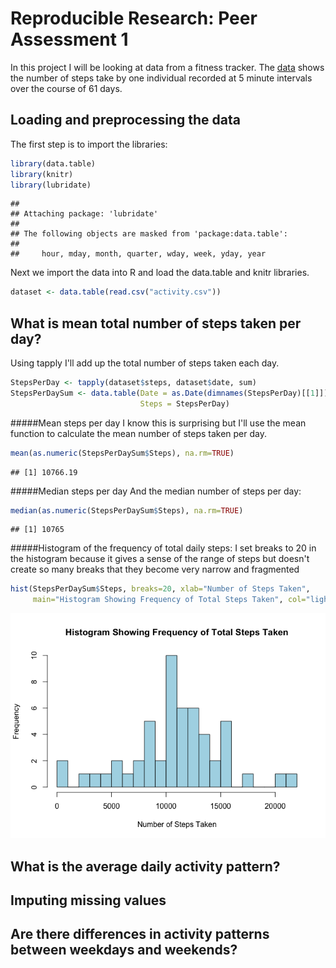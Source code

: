# Reproducible Research: Peer Assessment 1

In this project I will be looking at data from a fitness tracker. 
The [data][1] shows the number of steps take by one individual recorded at 5 minute 
intervals over the course of 61 days.

[1]: https://d396qusza40orc.cloudfront.net/repdata%2Fdata%2Factivity.zip

## Loading and preprocessing the data

The first step is to import the libraries:

```r
library(data.table)
library(knitr)
library(lubridate)
```

```
## 
## Attaching package: 'lubridate'
## 
## The following objects are masked from 'package:data.table':
## 
##     hour, mday, month, quarter, wday, week, yday, year
```

Next we import the data into R and load the data.table and knitr 
libraries.


```r
dataset <- data.table(read.csv("activity.csv"))
```

## What is mean total number of steps taken per day?
Using tapply I'll add up the total number of steps taken each day.

```r
StepsPerDay <- tapply(dataset$steps, dataset$date, sum)
StepsPerDaySum <- data.table(Date = as.Date(dimnames(StepsPerDay)[[1]]), 
                             Steps = StepsPerDay)
```


#####Mean steps per day
I know this is surprising but I'll use the mean function to calculate the mean
number of steps taken per day.

```r
mean(as.numeric(StepsPerDaySum$Steps), na.rm=TRUE)
```

```
## [1] 10766.19
```
#####Median steps per day
And the median number of steps per day:

```r
median(as.numeric(StepsPerDaySum$Steps), na.rm=TRUE)
```

```
## [1] 10765
```
#####Histogram of the frequency of total daily steps:
I set breaks to 20 in the histogram because it gives a sense of the range of 
steps but doesn't create so many breaks that they become very narrow and fragmented

```r
hist(StepsPerDaySum$Steps, breaks=20, xlab="Number of Steps Taken", 
     main="Histogram Showing Frequency of Total Steps Taken", col="lightblue")
```

![](PA1_template_files/figure-html/unnamed-chunk-6-1.png) 


## What is the average daily activity pattern?



## Imputing missing values



## Are there differences in activity patterns between weekdays and weekends?
